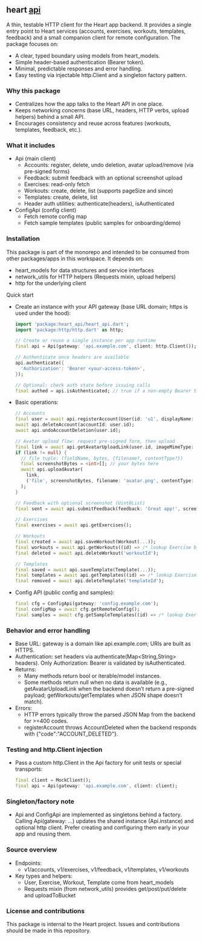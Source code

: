 ## heart [api]()

A thin, testable HTTP client for the Heart app backend. It provides a single entry point to Heart services (accounts, exercises, workouts, templates, feedback) and a small companion client for remote configuration. The package focuses on:
- A clear, typed boundary using models from heart_models.
- Simple header-based authentication (Bearer token).
- Minimal, predictable responses and error handling.
- Easy testing via injectable http.Client and a singleton factory pattern.

### Why this package
- Centralizes how the app talks to the Heart API in one place.
- Keeps networking concerns (base URL, headers, HTTP verbs, upload helpers) behind a small API.
- Encourages consistency and reuse across features (workouts, templates, feedback, etc.).

### What it includes
- Api (main client)
  - Accounts: register, delete, undo deletion, avatar upload/remove (via pre-signed forms)
  - Feedback: submit feedback with an optional screenshot upload
  - Exercises: read-only fetch
  - Workouts: create, delete, list (supports pageSize and since)
  - Templates: create, delete, list
  - Header auth utilities: authenticate(headers), isAuthenticated
- ConfigApi (config client)
  - Fetch remote config map
  - Fetch sample templates (public samples for onboarding/demo)

### Installation
This package is part of the monorepo and intended to be consumed from other packages/apps in this workspace. It depends on:
- heart_models for data structures and service interfaces
- network_utils for HTTP helpers (Requests mixin, upload helpers)
- http for the underlying client

Quick start
- Create an instance with your API gateway (base URL domain; https is used under the hood):

  ```dart
  import 'package:heart_api/heart_api.dart';
  import 'package:http/http.dart' as http;

  // Create or reuse a single instance per app runtime
  final api = Api(gateway: 'api.example.com', client: http.Client());

  // Authenticate once headers are available
  api.authenticate({
    'Authorization': 'Bearer <your-access-token>',
  });

  // Optional: check auth state before issuing calls
  final authed = api.isAuthenticated; // true if a non-empty Bearer token is set
  ```

- Basic operations:

  ```dart
  // Accounts
  final user = await api.registerAccount(User(id: 'u1', displayName: 'Jane'));
  await api.deleteAccount(accountId: user.id);
  await api.undoAccountDeletion(user.id);

  // Avatar upload flow: request pre-signed form, then upload
  final link = await api.getAvatarUploadLink(user.id, imageMimeType: 'image/png');
  if (link != null) {
    // file tuple: (fieldName, bytes, {filename?, contentType?})
    final screenshotBytes = <int>[]; // your bytes here
    await api.uploadAvatar(
      link,
      ('file', screenshotBytes, filename: 'avatar.png', contentType: 'image/png'),
    );
  }

  // Feedback with optional screenshot (Uint8List)
  final sent = await api.submitFeedback(feedback: 'Great app!', screenshot: null);

  // Exercises
  final exercises = await api.getExercises();

  // Workouts
  final created = await api.saveWorkout(Workout(...));
  final workouts = await api.getWorkouts((id) => /* lookup Exercise by id */ throw UnimplementedError(), pageSize: 20);
  final deleted = await api.deleteWorkout('workoutId');

  // Templates
  final saved = await api.saveTemplate(Template(...));
  final templates = await api.getTemplates((id) => /* lookup Exercise by id */ throw UnimplementedError());
  final removed = await api.deleteTemplate('templateId');
  ```

- Config API (public config and samples):

  ```dart
  final cfg = ConfigApi(gateway: 'config.example.com');
  final configMap = await cfg.getRemoteConfig();
  final samples = await cfg.getSampleTemplates((id) => /* lookup Exercise */ throw UnimplementedError());
  ```

### Behavior and error handling
- Base URL: gateway is a domain like api.example.com; URIs are built as HTTPS.
- Authentication: set headers via authenticate(Map<String,String> headers). Only Authorization: Bearer <token> is validated by isAuthenticated.
- Returns:
  - Many methods return bool or iterable/model instances.
  - Some methods return null when no data is available (e.g., getAvatarUploadLink when the backend doesn’t return a pre-signed payload; getWorkouts/getTemplates when JSON shape doesn’t match).
- Errors:
  - HTTP errors typically throw the parsed JSON Map from the backend for >=400 codes.
  - registerAccount throws AccountDeleted when the backend responds with {"code":"ACCOUNT_DELETED"}.

### Testing and http.Client injection
- Pass a custom http.Client in the Api factory for unit tests or special transports:

  ```dart
  final client = MockClient();
  final api = Api(gateway: 'api.example.com', client: client);
  ```

### Singleton/factory note
- Api and ConfigApi are implemented as singletons behind a factory. Calling Api(gateway: ...) updates the shared instance (Api.instance) and optional http client. Prefer creating and configuring them early in your app and reusing them.

### Source overview
- Endpoints:
  - v1/accounts, v1/exercises, v1/feedback, v1/templates, v1/workouts
- Key types and helpers:
  - User, Exercise, Workout, Template come from heart_models
  - Requests mixin (from network_utils) provides get/post/put/delete and uploadToBucket

### License and contributions
This package is internal to the Heart project. Issues and contributions should be made in this repository.
